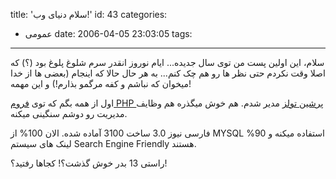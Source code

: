 title: 'سلام دنیای وب!'
id: 43
categories:
  - عمومی
date: 2006-04-05 23:03:05
tags:
---

سلام، این اولین پست من توی سال جدیده... ایام نوروز انقدر سرم شلوغ پلوغ بود (؟) که اصلا وقت نکردم حتی نظر ها رو هم چک کنم... به هر حال حالا که اینجام (بعضی ها از خدا میخوان که نباشم و کفه مرگمو بذارم!) و این مهمه!

اول از همه بگم که توی [فروم PHP پرشین تولز](http://forum.persiantools.com) مدیر شدم. هم خوش میگذره هم وظایف مدیریت رو دوشم سنگینی میکنه.

فارسی نیوز 3.0 ساخت 3100 آماده شده. الان 100% از MYSQL استفاده میکنه و 90% لینک های سیستم Search Engine Friendly هستند.

راستی 13 بدر خوش گذشت؟! کجاها رفتید؟!